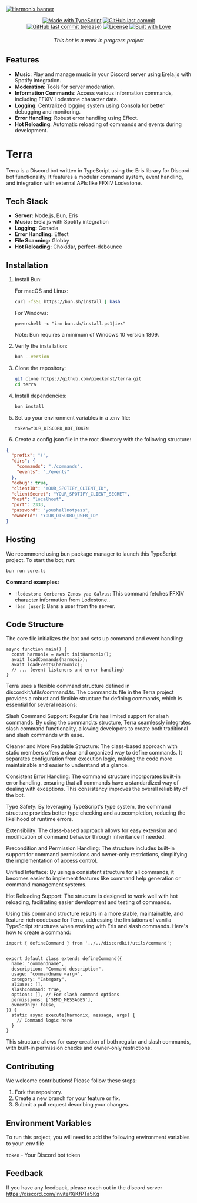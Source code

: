 [![Harmonix banner](./.github/assets/banner.svg)](https://github.com/pieckenst/terra)

<p align="center">
  <a href="https://www.typescriptlang.org/"><img src="https://img.shields.io/badge/TypeScript-3178C6?logo=TypeScript&logoColor=FFF&style=for-the-badge" alt="Made with TypeScript"></a>
  <a href="https://github.com/pieckenst/terra/commits/indev"><img src="https://img.shields.io/github/last-commit/pieckenst/terra?style=for-the-badge&logo=github&labelColor=000000" alt="GitHub last commit"></a>
  <a href="https://github.com/pieckenst/terra/commits/release"><img src="https://img.shields.io/github/last-commit/pieckenst/terra/release?style=for-the-badge&logo=github&labelColor=000000&color=ff4500&label=Release%3A%20Last%20Commit" alt="GitHub last commit (release)"></a>
  <a href="https://github.com/pieckenst/terra/blob/indev/LICENSE"><img src="https://img.shields.io/github/license/pieckenst/terra?style=for-the-badge&logo=github&labelColor=000000" alt="License"></a>
  <a href="https://github.com/pieckenst/terra"><img src="https://img.shields.io/badge/Built%20with-Love-ff69b4?style=for-the-badge&logo=heart&labelColor=000000" alt="Built with Love"></a>
</p>

<h6 align="center"> This bot is a work in progress project</h6>

## Features

- **Music**: Play and manage music in your Discord server using Erela.js with Spotify integration.
- **Moderation**: Tools for server moderation.
- **Information Commands**: Access various information commands, including FFXIV Lodestone character data.
- **Logging**: Centralized logging system using Consola for better debugging and monitoring.
- **Error Handling**: Robust error handling using Effect.
- **Hot Reloading**: Automatic reloading of commands and events during development.

# Terra

Terra is a Discord bot written in TypeScript using the Eris library for Discord bot functionality. It features a modular command system, event handling, and integration with external APIs like FFXIV Lodestone.

## Tech Stack

- **Server:** Node.js, Bun, Eris
- **Music:** Erela.js with Spotify integration
- **Logging:** Consola
- **Error Handling:** Effect
- **File Scanning:** Globby
- **Hot Reloading:** Chokidar, perfect-debounce

## Installation

1. Install Bun:

   For macOS and Linux:

   ```bash
   curl -fsSL https://bun.sh/install | bash
   ```

   For Windows:

   ```
   powershell -c "irm bun.sh/install.ps1|iex"
   ```

   Note: Bun requires a minimum of Windows 10 version 1809.

2. Verify the installation:

   ```bash
   bun --version
   ```

3. Clone the repository:
   ```bash
   git clone https://github.com/pieckenst/terra.git
   cd terra
   ```
4. Install dependencies:
   ```bash
   bun install
   ```
5. Set up your environment variables in a .env file:
   ```
   token=YOUR_DISCORD_BOT_TOKEN
   ```
6. Create a config.json file in the root directory with the following structure:

```json
{
  "prefix": "!",
  "dirs": {
    "commands": "./commands",
    "events": "./events"
  },
  "debug": true,
  "clientID": "YOUR_SPOTIFY_CLIENT_ID",
  "clientSecret": "YOUR_SPOTIFY_CLIENT_SECRET",
  "host": "localhost",
  "port": 2333,
  "password": "youshallnotpass",
  "ownerId": "YOUR_DISCORD_USER_ID"
}
```

## Hosting

We recommend using bun package manager to launch this TypeScript project. To start the bot, run:

```bash
bun run core.ts
```

**Command examples:**

- `!lodestone Cerberus Zenos yae Galvus`: This command fetches FFXIV character information from Lodestone..
- `!ban [user]`: Bans a user from the server.

## Code Structure

The core file initializes the bot and sets up command and event handling:

```
async function main() {
  const harmonix = await initHarmonix();
  await loadCommands(harmonix);
  await loadEvents(harmonix);
  // ... (event listeners and error handling)
}

```

Terra uses a flexible command structure defined in discordkit/utils/command.ts.
The command.ts file in the Terra project provides a robust and flexible structure for defining commands, which is essential for several reasons:

Slash Command Support: Regular Eris has limited support for slash commands. By using the command.ts structure, Terra seamlessly integrates slash command functionality, allowing developers to create both traditional and slash commands with ease.

Cleaner and More Readable Structure: The class-based approach with static members offers a clear and organized way to define commands. It separates configuration from execution logic, making the code more maintainable and easier to understand at a glance.

Consistent Error Handling: The command structure incorporates built-in error handling, ensuring that all commands have a standardized way of dealing with exceptions. This consistency improves the overall reliability of the bot.

Type Safety: By leveraging TypeScript's type system, the command structure provides better type checking and autocompletion, reducing the likelihood of runtime errors.

Extensibility: The class-based approach allows for easy extension and modification of command behavior through inheritance if needed.

Precondition and Permission Handling: The structure includes built-in support for command permissions and owner-only restrictions, simplifying the implementation of access control.

Unified Interface: By using a consistent structure for all commands, it becomes easier to implement features like command help generation or command management systems.

Hot Reloading Support: The structure is designed to work well with hot reloading, facilitating easier development and testing of commands.

Using this command structure results in a more stable, maintainable, and feature-rich codebase for Terra, addressing the limitations of vanilla TypeScript structures when working with Eris and slash commands.
Here's how to create a command:

```
import { defineCommand } from '../../discordkit/utils/command';


export default class extends defineCommand({
  name: "commandname",
  description: "Command description",
  usage: "commandname <arg>",
  category: "Category",
  aliases: [],
  slashCommand: true,
  options: [], // For slash command options
  permissions: ['SEND_MESSAGES'],
  ownerOnly: false,
}) {
  static async execute(harmonix, message, args) {
    // Command logic here
  }
}

```

This structure allows for easy creation of both regular and slash commands, with built-in permission checks and owner-only restrictions.

## Contributing

We welcome contributions! Please follow these steps:

1. Fork the repository.
2. Create a new branch for your feature or fix.
3. Submit a pull request describing your changes.

## Environment Variables

To run this project, you will need to add the following environment variables to your .env file

`token` - Your Discord bot token

## Feedback

If you have any feedback, please reach out in the discord server https://discord.com/invite/XjKfPTa5Kq
